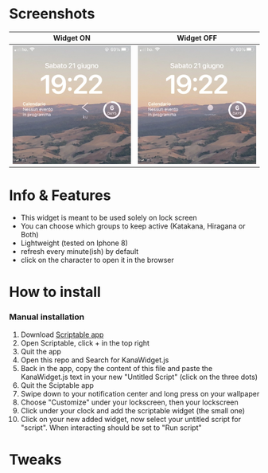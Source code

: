 # Screenshots
| Widget ON | Widget OFF |
|-----------|-----------|
| ![Widget on](KanaWidgetON.PNG) | ![Widget off](KanaWidgetOFF.PNG) |

# Info & Features
- This widget is meant to be used solely on lock screen
- You can choose which groups to keep active (Katakana, Hiragana or Both)
- Lightweight (tested on Iphone 8)
- refresh every minute(ish) by default
- click on the character to open it in the browser

# How to install
### Manual installation
1) Download [Scriptable app](https://scriptable.app/)
2) Open Scriptable, click + in the top right
3) Quit the app
4) Open this repo and Search for KanaWidget.js
5) Back in the app, copy the content of this file and paste the KanaWidget.js text in your new "Untitled Script" (click on the three dots)
6) Quit the Sciptable app
7) Swipe down to your notification center and long press on your wallpaper
8) Choose "Customize" under your lockscreen, then your lockscreen
9) Click under your clock and add the scriptable widget (the small one)
10) Click on your new added widget, now select your untitled script for "script". When interacting should be set to "Run script"

# Tweaks
